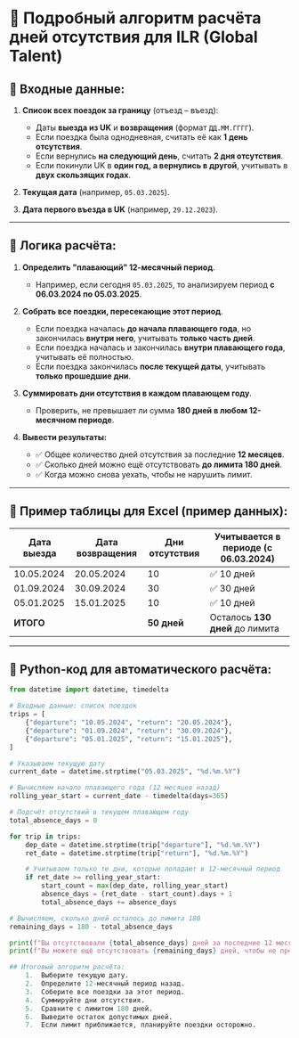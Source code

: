 # 🔹 Подробный алгоритм расчёта дней отсутствия для ILR (Global Talent)

## 📌 Входные данные:
1. **Список всех поездок за границу** (отъезд – въезд):
   - Даты **выезда из UK** и **возвращения** (формат `ДД.ММ.ГГГГ`).
   - Если поездка была однодневная, считать её как **1 день отсутствия**.
   - Если вернулись **на следующий день**, считать **2 дня отсутствия**.
   - Если покинули UK в **один год, а вернулись в другой**, учитывать в **двух скользящих годах**.

2. **Текущая дата** (например, `05.03.2025`).

3. **Дата первого въезда в UK** (например, `29.12.2023`).

---

## 📌 Логика расчёта:
1. **Определить "плавающий" 12-месячный период**.
   - Например, если сегодня `05.03.2025`, то анализируем период **с 06.03.2024 по 05.03.2025**.

2. **Собрать все поездки, пересекающие этот период**.
   - Если поездка началась **до начала плавающего года**, но закончилась **внутри него**, учитывать **только часть дней**.
   - Если поездка началась и закончилась **внутри плавающего года**, учитывать её полностью.
   - Если поездка закончилась **после текущей даты**, учитывать **только прошедшие дни**.

3. **Суммировать дни отсутствия в каждом плавающем году**.
   - Проверить, не превышает ли сумма **180 дней в любом 12-месячном периоде**.

4. **Вывести результаты:**
   - ✅ Общее количество дней отсутствия за последние **12 месяцев**.
   - ✅ Сколько дней можно ещё отсутствовать **до лимита 180 дней**.
   - ✅ Когда можно снова уехать, чтобы не нарушить лимит.

---

## 📌 Пример таблицы для Excel (пример данных):

| Дата выезда | Дата возвращения | Дни отсутствия | Учитывается в периоде (с 06.03.2024) |
|------------|---------------|--------------|--------------------------------|
| 10.05.2024 | 20.05.2024    | 10          | ✅ 10 дней                    |
| 01.09.2024 | 30.09.2024    | 30          | ✅ 30 дней                    |
| 05.01.2025 | 15.01.2025    | 10          | ✅ 10 дней                    |
| **ИТОГО**  |               | **50 дней** | Осталось **130 дней** до лимита |

---

## 📌 Python-код для автоматического расчёта:
```python
from datetime import datetime, timedelta

# Входные данные: список поездок
trips = [
    {"departure": "10.05.2024", "return": "20.05.2024"},
    {"departure": "01.09.2024", "return": "30.09.2024"},
    {"departure": "05.01.2025", "return": "15.01.2025"},
]

# Указываем текущую дату
current_date = datetime.strptime("05.03.2025", "%d.%m.%Y")

# Вычисляем начало плавающего года (12 месяцев назад)
rolling_year_start = current_date - timedelta(days=365)

# Подсчёт отсутствий в текущем плавающем году
total_absence_days = 0

for trip in trips:
    dep_date = datetime.strptime(trip["departure"], "%d.%m.%Y")
    ret_date = datetime.strptime(trip["return"], "%d.%m.%Y")

    # Учитываем только те дни, которые попадают в 12-месячный период
    if ret_date >= rolling_year_start:
        start_count = max(dep_date, rolling_year_start)
        absence_days = (ret_date - start_count).days + 1
        total_absence_days += absence_days

# Вычисляем, сколько дней осталось до лимита 180
remaining_days = 180 - total_absence_days

print(f"Вы отсутствовали {total_absence_days} дней за последние 12 месяцев.")
print(f"Вы можете ещё отсутствовать {remaining_days} дней, чтобы не превысить лимит.")

## Итоговый алгоритм расчёта:
	1.	Выберите текущую дату.
	2.	Определите 12-месячный период назад.
	3.	Соберите все поездки за этот период.
	4.	Суммируйте дни отсутствия.
	5.	Сравните с лимитом 180 дней.
	6.	Выведите остаток допустимых дней.
	7.	Если лимит приближается, планируйте поездки осторожно.